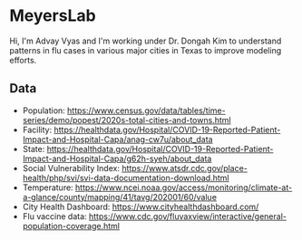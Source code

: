 # MeyersLab
Hi, I'm Advay Vyas and I'm working under Dr. Dongah Kim to understand patterns in flu cases in various major cities in Texas to improve modeling efforts. 

## Data
- Population: https://www.census.gov/data/tables/time-series/demo/popest/2020s-total-cities-and-towns.html
- Facility: https://healthdata.gov/Hospital/COVID-19-Reported-Patient-Impact-and-Hospital-Capa/anag-cw7u/about_data
- State: https://healthdata.gov/Hospital/COVID-19-Reported-Patient-Impact-and-Hospital-Capa/g62h-syeh/about_data
- Social Vulnerability Index: https://www.atsdr.cdc.gov/place-health/php/svi/svi-data-documentation-download.html
- Temperature: https://www.ncei.noaa.gov/access/monitoring/climate-at-a-glance/county/mapping/41/tavg/202001/60/value
- City Health Dashboard: https://www.cityhealthdashboard.com/
- Flu vaccine data: https://www.cdc.gov/fluvaxview/interactive/general-population-coverage.html
